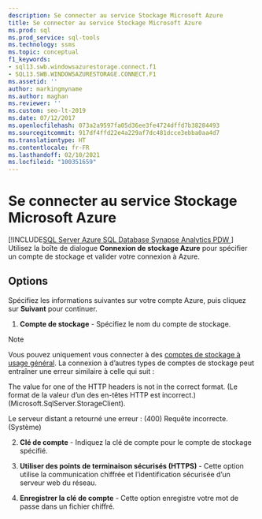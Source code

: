 ```yaml
---
description: Se connecter au service Stockage Microsoft Azure
title: Se connecter au service Stockage Microsoft Azure
ms.prod: sql
ms.prod_service: sql-tools
ms.technology: ssms
ms.topic: conceptual
f1_keywords:
- sql13.swb.windowsazurestorage.connect.f1
- SQL13.SWB.WINDOWSAZURESTORAGE.CONNECT.F1
ms.assetid: ''
author: markingmyname
ms.author: maghan
ms.reviewer: ''
ms.custom: seo-lt-2019
ms.date: 07/12/2017
ms.openlocfilehash: 073a2a9597fa05d36ee3fe4724dffd7b38284493
ms.sourcegitcommit: 917df4ffd22e4a229af7dc481dcce3ebba0aa4d7
ms.translationtype: HT
ms.contentlocale: fr-FR
ms.lasthandoff: 02/10/2021
ms.locfileid: "100351659"
---
```

# <a name="connect-to-microsoft-azure-storage"></a>Se connecter au service Stockage Microsoft Azure

[!INCLUDE[SQL Server Azure SQL Database Synapse Analytics PDW ](../../includes/applies-to-version/sql-asdb-asdbmi-asa-pdw.md)]
Utilisez la boîte de dialogue **Connexion de stockage Azure** pour spécifier un compte de stockage et valider votre connexion à Azure.  
  
## <a name="options"></a>Options  
Spécifiez les informations suivantes sur votre compte Azure, puis cliquez sur **Suivant** pour continuer.  
  
1.  **Compte de stockage** - Spécifiez le nom du compte de stockage.

   >[!NOTE]
   > Vous pouvez uniquement vous connecter à des [comptes de stockage à usage général](/azure/storage/common/storage-introduction#azure-storage-services). La connexion à d’autres types de comptes de stockage peut entraîner une erreur similaire à celle qui suit :
   >
   >  The value for one of the HTTP headers is not in the correct format. (Le format de la valeur d’un des en-têtes HTTP est incorrect.) (Microsoft.SqlServer.StorageClient).
   >
   >  Le serveur distant a retourné une erreur : (400) Requête incorrecte. (Système)

2.  **Clé de compte** - Indiquez la clé de compte pour le compte de stockage spécifié.  
  
3.  **Utiliser des points de terminaison sécurisés (HTTPS)** - Cette option utilise la communication chiffrée et l’identification sécurisée d’un serveur web du réseau.  
  
4.  **Enregistrer la clé de compte** - Cette option enregistre votre mot de passe dans un fichier chiffré.  
